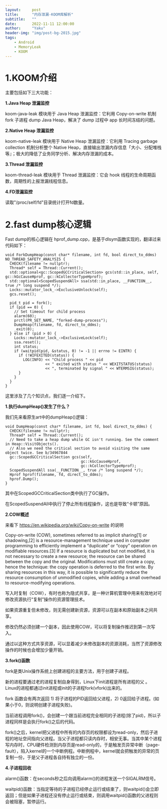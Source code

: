 ```yaml
---
layout:     post
title:      "内存泄漏-KOOM库解析"
subtitle:   ""
date:       2022-11-11 12:00:00
author:     "Yaku"
header-img: "img/post-bg-2015.jpg"
tags:
    - Android
    - MemoryLeak
    - KOOM
---
```


# 1.KOOM介绍

主要包括如下三大功能：



**1.Java Heap 泄漏监控**

koom-java-leak 模块用于 Java Heap 泄漏监控：它利用 Copy-on-write 机制 fork 子进程 dump Java Heap，解决了 dump 过程中 app 长时间冻结的问题。



**2.Native Heap 泄漏监控**

koom-native-leak 模块用于 Native Heap 泄漏监控：它利用 Tracing garbage collection 机制分析整个 Native Heap，直接输出泄漏内存信息「大小、分配堆栈等』；极大的降低了业务同学分析、解决内存泄漏的成本。



**3.Thread 泄漏监控**

koom-thread-leak 模块用于 Thread 泄漏监控：它会 hook 线程的生命周期函数，周期性的上报泄漏线程信息。



**4.FD泄漏监控**

读取"/proc/self/fd"目录统计打开fd数量。



# 2.fast dump核心逻辑

Fast dump的核心逻辑在 hprof_dump.cpp，是基于dlsym函数实现的，翻译过来代码如下：

```C%2B%2B
void ForkDumpHeap(const char* filename, int fd, bool direct_to_ddms) NO_THREAD_SAFETY_ANALYSIS {
  CHECK(filename != nullptr);
  Thread* self = Thread::Current();
  std::optional<gc::ScopedGCCriticalSection> gcs(std::in_place, self, gc::kGcCauseHprof, gc::kCollectorTypeHprof);
  std::optional<ScopedSuspendAll> ssa(std::in_place, __FUNCTION__, true /* long suspend */);
  Locks::mutator_lock_->ExclusiveUnlock(self);
  gcs.reset();

  pid_t pid = fork();
  if (pid == 0) {
    // Set timeout for child process
    alarm(60);
    prctl(PR_SET_NAME, "forked-dump-process");
    DumpHeap(filename, fd, direct_to_ddms);
    _exit(0);
  } else if (pid > 0) {
    Locks::mutator_lock_->ExclusiveLock(self);
    ssa.reset();
    int status;
    if (waitpid(pid, &status, 0) != -1 || errno != EINTR) {
      if (!WIFEXITED(status)) {
        LOG(INFO) << "Child process " << pid
                  << " exited with status " << WEXITSTATUS(status)
                  << ", terminated by signal " << WTERMSIG(status);
      }
    }
  }
}
```



这里涉及了几个知识点，我们逐一介绍下。



**1.执行dumpHeap()发生了什么？**

我们先来看原生art中的dumpHeap()逻辑：

```C%2B%2B
void DumpHeap(const char* filename, int fd, bool direct_to_ddms) {
  CHECK(filename != nullptr);
  Thread* self = Thread::Current();
  // Need to take a heap dump while GC isn't running. See the comment in Heap::VisitObjects().
  // Also we need the critical section to avoid visiting the same object twice. See b/34967844
  gc::ScopedGCCriticalSection gcs(self,
                                  gc::kGcCauseHprof,
                                  gc::kCollectorTypeHprof);
  ScopedSuspendAll ssa(__FUNCTION__, true /* long suspend */);
  Hprof hprof(filename, fd, direct_to_ddms);
  hprof.Dump();
}
```



其中在ScopedGCCriticalSection类中执行了GC操作。

在ScopedSuspendAll中执行了停止所有线程操作，这也是导致“卡顿”原因。



**2.COW概述**

来看下 https://en.wikipedia.org/wiki/Copy-on-write 的说明

Copy-on-write (COW), sometimes referred to as implicit sharing[1] or shadowing,[2] is a resource-management technique used in computer programming to efficiently implement a “duplicate” or “copy” operation on modifiable resources.[3] If a resource is duplicated but not modified, it is not necessary to create a new resource; the resource can be shared between the copy and the original. Modifications must still create a copy, hence the technique: the copy operation is deferred to the first write. By sharing resources in this way, it is possible to significantly reduce the resource consumption of unmodified copies, while adding a small overhead to resource-modifying operations.

写入时复制（COW），有时也称为隐式共享，是一种计算机管理中用来有效地对可修改资源执行“复制”操作的资源管理技术。

如果资源重复但未修改，则无需创建新资源，资源可以在副本和原始副本之间共享。

修改仍然必须创建一个副本，因此使用COW，可以将复制操作推迟到第一次写入。

通过以这种方式共享资源，可以显着减少未修改副本的资源消耗，当然了资源修改操作的时候也会增加少量开销。



**3.fork()函数**

fork是类Unix操作系统上创建进程的主要方法，用于创建子进程。

新的进程要通过老的进程复制自身得到，Linux下init进程是所有进程的父 。 Linux的进程都通过init进程或init的子进程fork(vfork)出来的。



fork 函数会有两次返回 1) 将子进程的PID返回给父进程，2) 0返回给子进程。(如果小于0，则说明创建子进程失败)。

当前进程调用fork()，会创建一个跟当前进程完全相同的子进程(除了pid)，所以子进程同样是会执行fork()之后的代码。



fork()之后，kernel把父进程中所有的内存页的权限都设为read-only，然后子进程的地址空间指向父进程。当父子进程都只读内存时，相安无事。当其中某个进程写内存时，CPU硬件检测到内存页是read-only的，于是触发页异常中断（page-fault），陷入kernel的一个中断例程。中断例程中，kernel就会把触发的异常的页复制一份，于是父子进程各自持有独立的一份。



**4.子进程回收**

alarm()函数：在seconds秒之后向调用alarm()的进程发送一个SIGALRM信号。

waitpid()函数：当指定等待的子进程已经停止运行或结束了，则waitpid()会立即返回；但是如果子进程还没有停止运行或结束，则调用waitpid()函数的父进程则会被阻塞，暂停运行。